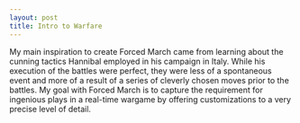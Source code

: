 ```yaml
---
layout: post
title: Intro to Warfare
---
```


My main inspiration to create Forced March came from learning about the cunning tactics Hannibal employed in his campaign in Italy. While his execution of the battles were perfect, they were less of a spontaneous event and more of a result of a series of cleverly chosen moves prior to the battles. My goal with Forced March is to capture the requirement for ingenious plays in a real-time wargame by offering customizations to a very precise level of detail.